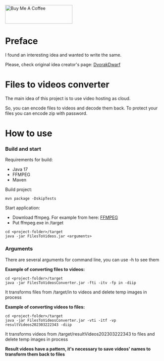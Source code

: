 <a href="https://www.buymeacoffee.com/EoinKanro" target="_blank"><img src="https://cdn.buymeacoffee.com/buttons/v2/default-red.png" alt="Buy Me A Coffee" style="height: 60px !important;width: 217px !important;" ></a>

# Preface

I found an interesting idea and wanted to write the same.

Please, check original idea creator's page: <a href="https://github.com/DvorakDwarf/Infinite-Storage-Glitch">DvorakDwarf</a>

# Files to videos converter
The main idea of this project is to use video hosting as cloud.

So, you can encode files to videos and decode them back. To protect your files you can encode zip with password.

# How to use
### Build and start
Requirements for build:
- Java 17
- FFMPEG
- Maven

Build project:
```
mvn package -DskipTests
```

Start application:
- Download ffmpeg. For example from here: <a href="https://www.gyan.dev/ffmpeg/builds/ffmpeg-git-full.7z">FFMPEG</a>
- Put ffmpeg.exe in <project-folder>/target
```
cd <project-folder>/target
java -jar FilesToVideos.jar <arguments>
```

### Arguments
There are several arguments for command line, you can use -h to see them

**Example of converting files to videos:**
```
cd <project-folder>/target
java -jar FilesToVideosConverter.jar -fti -itv -fp in -diip
```

It transforms files from <project-folder>/target/in to videos and delete temp images in process

**Example of converting videos to files:**
```
cd <project-folder>/target
java -jar FilesToVideosConverter.jar -vti -itf -vp resultVideos202303222343 -diip
```

It transforms videos from <project-folder>/target/resultVideos202303222343 to files and delete temp images in process

**Result videos have a pattern, it's necessary to save videos' names to transform them back to files**